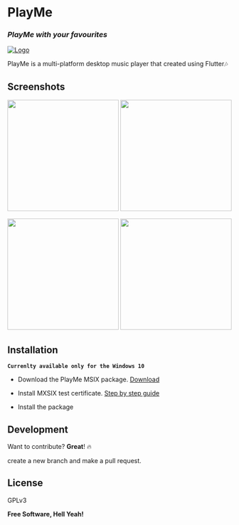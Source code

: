 # PlayMe
### _PlayMe with your favourites_

[![Logo](https://github.com/UdithaIshan/playMe/blob/screenshots/screenshots/PlayMeLogo.png)]()

PlayMe is a multi-platform desktop music player that created using Flutter🎶

## Screenshots
<p> <img height=250px src="https://github.com/UdithaIshan/play-me/blob/screenshots/screenshots/1.png">  <img height=250px src="https://github.com/UdithaIshan/play-me/blob/screenshots/screenshots/2.png"></p>
<p> <img height=250px src="https://github.com/UdithaIshan/play-me/blob/screenshots/screenshots/3.png">  <img height=250px src="https://github.com/UdithaIshan/play-me/blob/screenshots/screenshots/4.png">

## Installation

**``Currenlty available only for the Windows 10``**

- Download the PlayMe MSIX package.
  [Download](https://mega.nz/file/IV1GEJBS#zVe3EPivPciUGgzOyl_zvtllbNS0Zw0raTKKmVqY0Es)

- Install MXSIX test certificate.
  [Step by step guide](https://www.advancedinstaller.com/install-test-certificate-from-msix.html)

- Install the package

## Development

Want to contribute? **Great**! 🔥
  
create a new branch and make a pull request.

## License

GPLv3

**Free Software, Hell Yeah!**
